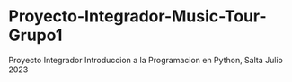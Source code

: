 # Proyecto-Integrador-Music-Tour-Grupo1
Proyecto Integrador Introduccion a la Programacion en Python, Salta Julio 2023
